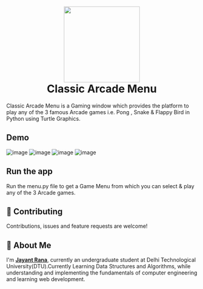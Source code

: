<h1 align="center">
  <a href="https://github.com/jayantrana2001/Classic-Arcade-Menu"><img src="https://i.ytimg.com/vi/AVhMSBqDl44/hqdefault.jpg" width="200"></a>
  <br>
  Classic Arcade Menu
</h1>

Classic Arcade Menu is a Gaming window which provides the platform to play any of the 3 famous Arcade games i.e.
Pong , Snake & Flappy Bird in Python using Turtle Graphics. <br />


## Demo
![image](https://user-images.githubusercontent.com/70154883/178577369-a02acbf6-f6f7-4f7b-8ab8-dd57c20d6088.png)
![image](https://user-images.githubusercontent.com/70154883/178577449-80024c3e-96a2-4cd9-9c3d-13578a79a6c5.png)
![image](https://user-images.githubusercontent.com/70154883/178577479-53800553-bfd2-4261-8fe9-6b7f34628457.png)
![image](https://user-images.githubusercontent.com/70154883/178577502-68f8de59-1a20-4cc9-b22c-8f9dbac9ecda.png)


## Run the app
Run the menu.py file to get a Game Menu from which you can select & play any of the 3 Arcade games.

## 🤝 Contributing
Contributions, issues and feature requests are welcome!

## 🚀 About Me
I'm **[Jayant Rana](www.linkedin.com/in/jayant-rana-717318197)**, currently an undergraduate student at Delhi Technological University(DTU).Currently Learning Data Structures and Algorithms, while understanding and implementing the fundamentals of computer engineering and learning web development.
